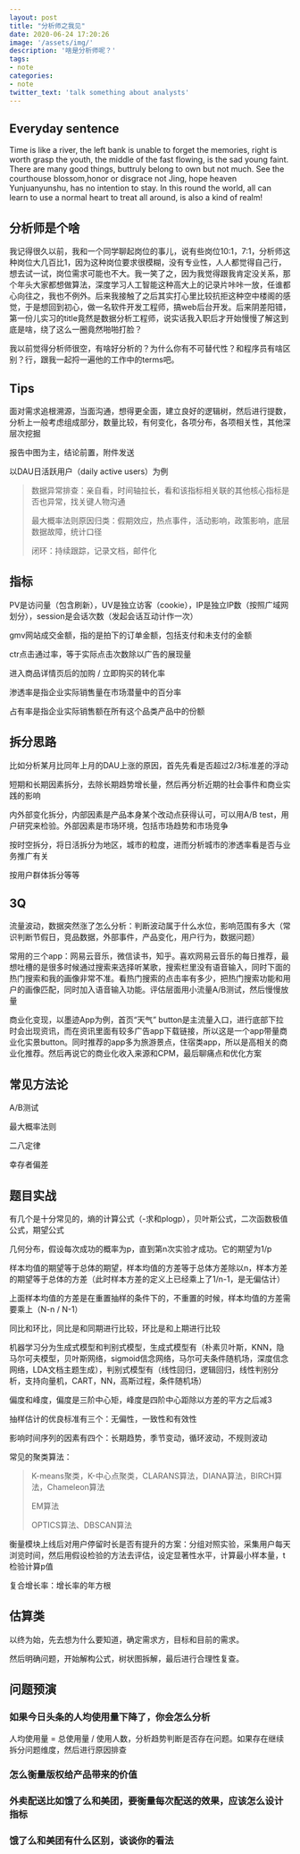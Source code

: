 ```yaml
---
layout: post
title: "分析师之我见"
date: 2020-06-24 17:20:26
image: '/assets/img/'
description: '啥是分析师呢？'
tags:
- note
categories:
- note
twitter_text: 'talk something about analysts'
---
```


## Everyday sentence

Time is like a river, the left bank is unable to forget the memories, right is worth grasp the youth, the middle of the fast flowing, is the sad young faint. There are many good things, buttruly belong to own but not much. See the courthouse blossom,honor or disgrace not Jing, hope heaven Yunjuanyunshu, has no intention to stay. In this round the world, all can learn to use a normal heart to treat all around, is also a kind of realm!

## 分析师是个啥

我记得很久以前，我和一个同学聊起岗位的事儿，说有些岗位10:1，7:1，分析师这种岗位大几百比1，因为这种岗位要求很模糊，没有专业性，人人都觉得自己行，想去试一试，岗位需求可能也不大。我一笑了之，因为我觉得跟我肯定没关系，那个年头大家都想做算法，深度学习人工智能这种高大上的记录片咔咔一放，任谁都心向往之，我也不例外。后来我接触了之后其实打心里比较抗拒这种空中楼阁的感觉，于是想回到初心，做一名软件开发工程师，搞web后台开发。后来阴差阳错，第一份儿实习的title竟然是数据分析工程师，说实话我入职后才开始慢慢了解这到底是啥，绕了这么一圈竟然啪啪打脸？

我以前觉得分析师很空，有啥好分析的？为什么你有不可替代性？和程序员有啥区别？行，跟我一起捋一遍他的工作中的terms吧。

## Tips

面对需求追根溯源，当面沟通，想得更全面，建立良好的逻辑树，然后进行提数，分析上一般考虑组成部分，数量比较，有何变化，各项分布，各项相关性，其他深层次挖掘

报告中图为主，结论前置，附件发送

以DAU日活跃用户（daily active users）为例

> 数据异常排查：亲自看，时间轴拉长，看和该指标相关联的其他核心指标是否也异常，找关键人物沟通
>
> 最大概率法则原因归类：假期效应，热点事件，活动影响，政策影响，底层数据故障，统计口径
>
> 闭环：持续跟踪，记录文档，邮件化

## 指标

PV是访问量（包含刷新），UV是独立访客（cookie），IP是独立IP数（按照广域网划分），session是会话次数（发起会话互动计作一次）

gmv网站成交金额，指的是拍下的订单金额，包括支付和未支付的金额

ctr点击通过率，等于实际点击次数除以广告的展现量

进入商品详情页后的加购 / 立即购买的转化率

渗透率是指企业实际销售量在市场潜量中的百分率

占有率是指企业实际销售额在所有这个品类产品中的份额

## 拆分思路

比如分析某月比同年上月的DAU上涨的原因，首先先看是否超过2/3标准差的浮动

短期和长期因素拆分，去除长期趋势增长量，然后再分析近期的社会事件和商业实践的影响

内外部变化拆分，内部因素是产品本身某个改动点获得认可，可以用A/B test，用户研究来检验。外部因素是市场环境，包括市场趋势和市场竞争

按时空拆分，将日活拆分为地区，城市的粒度，进而分析城市的渗透率看是否与业务推广有关

按用户群体拆分等等

## 3Q

流量波动，数据突然涨了怎么分析：判断波动属于什么水位，影响范围有多大（常识判断节假日，竞品数据，外部事件，产品变化，用户行为，数据问题）

常用的三个app：网易云音乐，微信读书，知乎。喜欢网易云音乐的每日推荐，最想吐槽的是很多时候通过搜索来选择听某歌，搜索栏里没有语音输入，同时下面的热门搜索和我的画像非常不准。看热门搜索的点击率有多少，把热门搜索功能和用户的画像匹配，同时加入语音输入功能。评估层面用小流量A/B测试，然后慢慢放量

商业化变现，以墨迹App为例，首页“天气” button是主流量入口，进行底部下拉时会出现资讯，而在资讯里面有较多广告app下载链接，所以这是一个app带量商业化实景button。同时推荐的app多为旅游景点，住宿类app，所以是高相关的商业化推荐。然后再说它的商业化收入来源和CPM，最后聊痛点和优化方案

## 常见方法论

A/B测试

最大概率法则

二八定律

幸存者偏差

## 题目实战

有几个是十分常见的，熵的计算公式（-求和plogp），贝叶斯公式，二次函数极值公式，期望公式

几何分布，假设每次成功的概率为p，直到第n次实验才成功。它的期望为1/p

样本均值的期望等于总体的期望，样本均值的方差等于总体方差除以n，样本方差的期望等于总体的方差（此时样本方差的定义上已经乘上了1/n-1，是无偏估计）

上面样本均值的方差是在重置抽样的条件下的，不重置的时候，样本均值的方差需要乘上（N-n / N-1）

同比和环比，同比是和同期进行比较，环比是和上期进行比较

机器学习分为生成式模型和判别式模型，生成式模型有（朴素贝叶斯，KNN，隐马尔可夫模型，贝叶斯网络，sigmoid信念网络，马尔可夫条件随机场，深度信念网络，LDA文档主题生成），判别式模型有（线性回归，逻辑回归，线性判别分析，支持向量机，CART，NN，高斯过程，条件随机场）

偏度和峰度，偏度是三阶中心矩，峰度是四阶中心距除以方差的平方之后减3

抽样估计的优良标准有三个：无偏性，一致性和有效性

影响时间序列的因素有四个：长期趋势，季节变动，循环波动，不规则波动

常见的聚类算法：

>  K-means聚类，K-中心点聚类，CLARANS算法，DIANA算法，BIRCH算法，Chameleon算法
>
> EM算法
>
> OPTICS算法、DBSCAN算法

衡量模块上线后对用户停留时长是否有提升的方案：分组对照实验，采集用户每天浏览时间，然后用假设检验的方法去评估，设定显著性水平，计算最小样本量，t检验计算p值

复合增长率：增长率的年方根

## 估算类

以终为始，先去想为什么要知道，确定需求方，目标和目前的需求。

然后明确问题，开始解构公式，树状图拆解，最后进行合理性复查。

## 问题预演

### 如果今日头条的人均使用量下降了，你会怎么分析

人均使用量 = 总使用量 / 使用人数，分析趋势判断是否存在问题。如果存在继续拆分问题维度，然后进行原因排查

### 怎么衡量版权给产品带来的价值

### 外卖配送比如饿了么和美团，要衡量每次配送的效果，应该怎么设计指标

### 饿了么和美团有什么区别，谈谈你的看法

